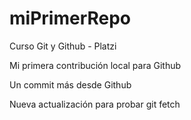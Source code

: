 # miPrimerRepo
Curso Git y Github - Platzi

Mi primera contribución local para Github

Un commit más desde Github

Nueva actualización para probar git fetch
